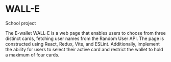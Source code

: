 # WALL-E

School project

The E-wallet WALL-E is a web page that enables users to choose from three distinct cards, fetching user names from the Random User API. The page is constructed using React, Redux, Vite, and ESLint. Additionally, implement the ability for users to select their active card and restrict the wallet to hold a maximum of four cards.
